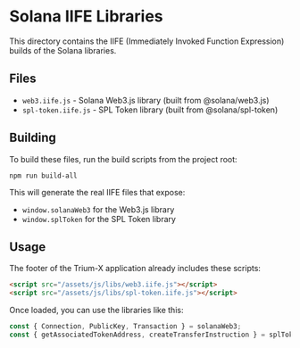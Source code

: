 # Solana IIFE Libraries

This directory contains the IIFE (Immediately Invoked Function Expression) builds of the Solana libraries.

## Files

- `web3.iife.js` - Solana Web3.js library (built from @solana/web3.js)
- `spl-token.iife.js` - SPL Token library (built from @solana/spl-token)

## Building

To build these files, run the build scripts from the project root:

```
npm run build-all
```

This will generate the real IIFE files that expose:
- `window.solanaWeb3` for the Web3.js library
- `window.splToken` for the SPL Token library

## Usage

The footer of the Trium-X application already includes these scripts:

```html
<script src="/assets/js/libs/web3.iife.js"></script>
<script src="/assets/js/libs/spl-token.iife.js"></script>
```

Once loaded, you can use the libraries like this:

```javascript
const { Connection, PublicKey, Transaction } = solanaWeb3;
const { getAssociatedTokenAddress, createTransferInstruction } = splToken;